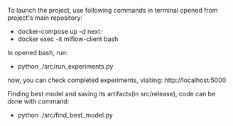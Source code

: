To launch the project, use following commands in terminal opened from project's main repository:
- docker-compose up -d
next: 
- docker exec -it mlflow-client bash

In opened bash, run:  
- python ./src/run_experiments.py

now, you can check completed experiments, visiting: http://localhost:5000

Finding best model and saving its artifacts(in src/release), code can be done with command:  
- python ./src/find_best_model.py
